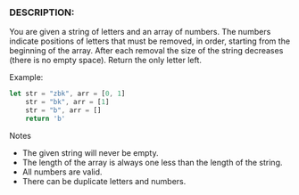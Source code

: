 ### DESCRIPTION:
You are given a string of letters and an array of numbers.
The numbers indicate positions of letters that must be removed, in order, starting from the beginning of the array.
After each removal the size of the string decreases (there is no empty space).
Return the only letter left.

Example:
```js
let str = "zbk", arr = [0, 1]
    str = "bk", arr = [1]
    str = "b", arr = []
    return 'b'
```
Notes
- The given string will never be empty.
- The length of the array is always one less than
the length of the string.
- All numbers are valid.
- There can be duplicate letters and numbers.